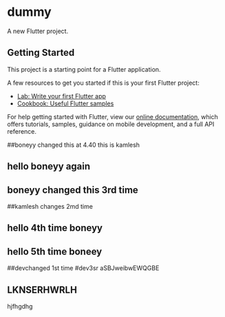 # dummy

A new Flutter project.

## Getting Started

This project is a starting point for a Flutter application.

A few resources to get you started if this is your first Flutter project:

- [Lab: Write your first Flutter app](https://flutter.dev/docs/get-started/codelab)
- [Cookbook: Useful Flutter samples](https://flutter.dev/docs/cookbook)

For help getting started with Flutter, view our
[online documentation](https://flutter.dev/docs), which offers tutorials,
samples, guidance on mobile development, and a full API reference.


##boneyy changed this at 4.40
this is kamlesh
## hello boneyy again
## boneyy changed this 3rd time

##kamlesh changes 2md time

## hello 4th time boneyy
## hello 5th time boneey

##devchanged 1st time
#dev3sr
aSBJweibwEWQGBE
## LKNSERHWRLH
hjfhgdhg